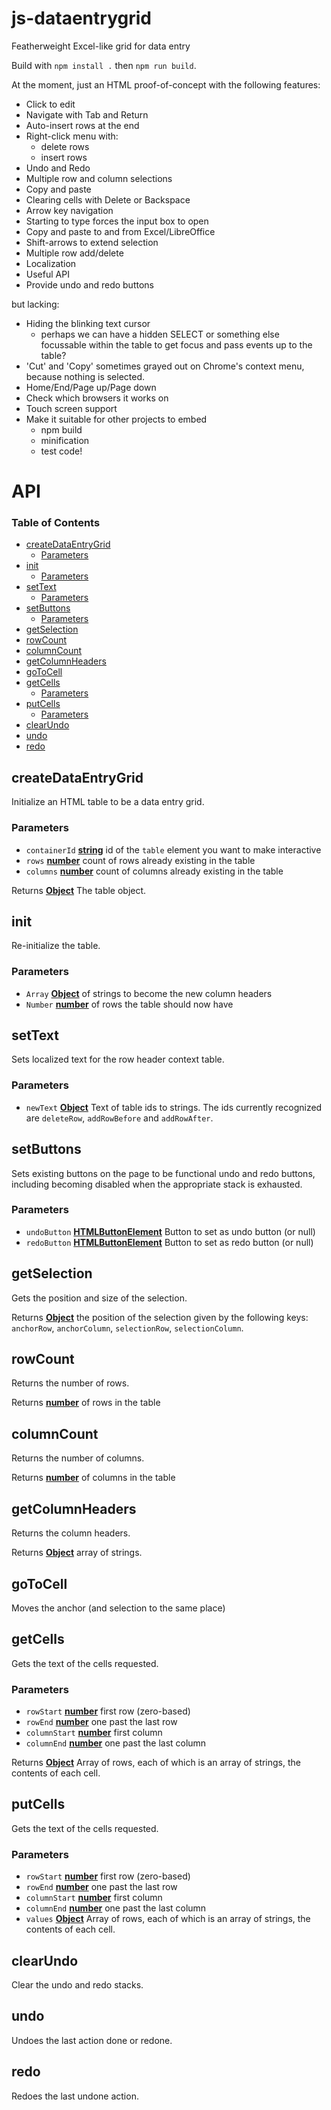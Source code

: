 # js-dataentrygrid

Featherweight Excel-like grid for data entry

Build with `npm install .` then `npm run build`.

At the moment, just an HTML proof-of-concept with the following features:

-   Click to edit
-   Navigate with Tab and Return
-   Auto-insert rows at the end
-   Right-click menu with:
    -   delete rows
    -   insert rows
-   Undo and Redo
-   Multiple row and column selections
-   Copy and paste
-   Clearing cells with Delete or Backspace
-   Arrow key navigation
-   Starting to type forces the input box to open
-   Copy and paste to and from Excel/LibreOffice
-   Shift-arrows to extend selection
-   Multiple row add/delete
-   Localization
-   Useful API
-   Provide undo and redo buttons

but lacking:

-   Hiding the blinking text cursor
    -   perhaps we can have a hidden SELECT or something else
        focussable within the table to get focus and pass events
        up to the table?
-   'Cut' and 'Copy' sometimes grayed out on Chrome's context menu,
    because nothing is selected.
-   Home/End/Page up/Page down
-   Check which browsers it works on
-   Touch screen support
-   Make it suitable for other projects to embed
    -   npm build
    -   minification
    -   test code!

# API

<!-- Generated by documentation.js. Update this documentation by updating the source code. -->

### Table of Contents

-   [createDataEntryGrid](#createdataentrygrid)
    -   [Parameters](#parameters)
-   [init](#init)
    -   [Parameters](#parameters-1)
-   [setText](#settext)
    -   [Parameters](#parameters-2)
-   [setButtons](#setbuttons)
    -   [Parameters](#parameters-3)
-   [getSelection](#getselection)
-   [rowCount](#rowcount)
-   [columnCount](#columncount)
-   [getColumnHeaders](#getcolumnheaders)
-   [goToCell](#gotocell)
-   [getCells](#getcells)
    -   [Parameters](#parameters-4)
-   [putCells](#putcells)
    -   [Parameters](#parameters-5)
-   [clearUndo](#clearundo)
-   [undo](#undo)
-   [redo](#redo)

## createDataEntryGrid

Initialize an HTML table to be a data entry grid.

### Parameters

-   `containerId` **[string](https://developer.mozilla.org/docs/Web/JavaScript/Reference/Global_Objects/String)** id of the `table` element you want to make interactive
-   `rows` **[number](https://developer.mozilla.org/docs/Web/JavaScript/Reference/Global_Objects/Number)** count of rows already existing in the table
-   `columns` **[number](https://developer.mozilla.org/docs/Web/JavaScript/Reference/Global_Objects/Number)** count of columns already existing in the table

Returns **[Object](https://developer.mozilla.org/docs/Web/JavaScript/Reference/Global_Objects/Object)** The table object.

## init

Re-initialize the table.

### Parameters

-   `Array` **[Object](https://developer.mozilla.org/docs/Web/JavaScript/Reference/Global_Objects/Object)** of strings to become the new column headers
-   `Number` **[number](https://developer.mozilla.org/docs/Web/JavaScript/Reference/Global_Objects/Number)** of rows the table should now have

## setText

Sets localized text for the row header context table.

### Parameters

-   `newText` **[Object](https://developer.mozilla.org/docs/Web/JavaScript/Reference/Global_Objects/Object)** Text of table ids to strings. The ids currently
    recognized are `deleteRow`, `addRowBefore` and `addRowAfter`.

## setButtons

Sets existing buttons on the page to be functional undo and redo
buttons, including becoming disabled when the appropriate stack
is exhausted.

### Parameters

-   `undoButton` **[HTMLButtonElement](https://developer.mozilla.org/docs/Web/API/HTMLButtonElement)** Button to set as undo
    button (or null)
-   `redoButton` **[HTMLButtonElement](https://developer.mozilla.org/docs/Web/API/HTMLButtonElement)** Button to set as redo
    button (or null)

## getSelection

Gets the position and size of the selection.

Returns **[Object](https://developer.mozilla.org/docs/Web/JavaScript/Reference/Global_Objects/Object)** the position of the selection given by the
following keys: `anchorRow`, `anchorColumn`, `selectionRow`,
`selectionColumn`.

## rowCount

Returns the number of rows.

Returns **[number](https://developer.mozilla.org/docs/Web/JavaScript/Reference/Global_Objects/Number)** of rows in the table

## columnCount

Returns the number of columns.

Returns **[number](https://developer.mozilla.org/docs/Web/JavaScript/Reference/Global_Objects/Number)** of columns in the table

## getColumnHeaders

Returns the column headers.

Returns **[Object](https://developer.mozilla.org/docs/Web/JavaScript/Reference/Global_Objects/Object)** array of strings.

## goToCell

Moves the anchor (and selection to the same place)

## getCells

Gets the text of the cells requested.

### Parameters

-   `rowStart` **[number](https://developer.mozilla.org/docs/Web/JavaScript/Reference/Global_Objects/Number)** first row (zero-based)
-   `rowEnd` **[number](https://developer.mozilla.org/docs/Web/JavaScript/Reference/Global_Objects/Number)** one past the last row
-   `columnStart` **[number](https://developer.mozilla.org/docs/Web/JavaScript/Reference/Global_Objects/Number)** first column
-   `columnEnd` **[number](https://developer.mozilla.org/docs/Web/JavaScript/Reference/Global_Objects/Number)** one past the last column

Returns **[Object](https://developer.mozilla.org/docs/Web/JavaScript/Reference/Global_Objects/Object)** Array of rows, each of which is an array
of strings, the contents of each cell.

## putCells

Gets the text of the cells requested.

### Parameters

-   `rowStart` **[number](https://developer.mozilla.org/docs/Web/JavaScript/Reference/Global_Objects/Number)** first row (zero-based)
-   `rowEnd` **[number](https://developer.mozilla.org/docs/Web/JavaScript/Reference/Global_Objects/Number)** one past the last row
-   `columnStart` **[number](https://developer.mozilla.org/docs/Web/JavaScript/Reference/Global_Objects/Number)** first column
-   `columnEnd` **[number](https://developer.mozilla.org/docs/Web/JavaScript/Reference/Global_Objects/Number)** one past the last column
-   `values` **[Object](https://developer.mozilla.org/docs/Web/JavaScript/Reference/Global_Objects/Object)** Array of rows, each of which is an array
    of strings, the contents of each cell.

## clearUndo

Clear the undo and redo stacks.

## undo

Undoes the last action done or redone.

## redo

Redoes the last undone action.
